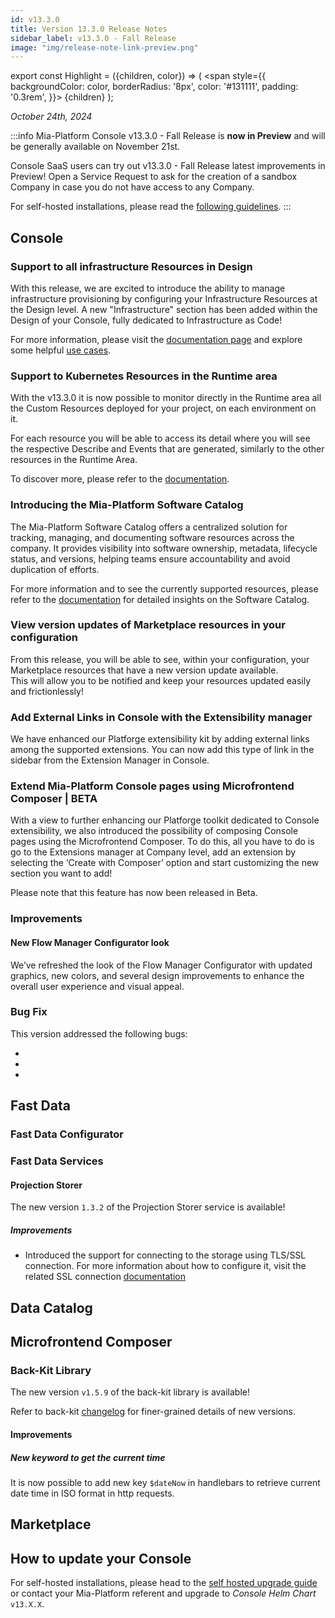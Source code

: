 ```yaml
---
id: v13.3.0
title: Version 13.3.0 Release Notes
sidebar_label: v13.3.0 - Fall Release
image: "img/release-note-link-preview.png"
---
```


export const Highlight = ({children, color}) => (
  <span
    style={{
      backgroundColor: color,
      borderRadius: '8px',
      color: '#131111',
      padding: '0.3rem',
    }}>
    {children}
  </span>
);

_October 24th, 2024_

:::info
Mia-Platform Console v13.3.0 - Fall Release is **now in Preview** and will be generally available on November 21st.

Console SaaS users can try out v13.3.0 - Fall Release latest improvements in Preview! Open a Service Request to ask for the creation of a sandbox Company in case you do not have access to any Company.

For self-hosted installations, please read the [following guidelines](#how-to-update-your-console).
:::

## Console

### Support to all infrastructure Resources in Design

With this release, we are excited to introduce the ability to manage infrastructure provisioning by configuring your Infrastructure Resources at the Design level.
A new "Infrastructure" section has been added within the Design of your Console, fully dedicated to Infrastructure as Code!

For more information, please visit the [documentation page](/console/design-your-projects/custom-resources.md) and explore some helpful [use cases](/console/design-your-projects/custom-resources/custom-resources-use-cases.md).

### Support to Kubernetes Resources in the Runtime area 

With the v13.3.0 it is now possible to monitor directly in the Runtime area all the Custom Resources deployed for your project, on each environment on it.

For each resource you will be able to access its detail where you will see the respective Describe and Events that are generated, similarly to the other resources in the Runtime Area.

To discover more, please refer to the [documentation](/console/design-your-projects/custom-resources/custom-resources.md).

### Introducing the Mia-Platform Software Catalog

The Mia-Platform Software Catalog offers a centralized solution for tracking, managing, and documenting software resources across the company. It provides visibility into software ownership, metadata, lifecycle status, and versions, helping teams ensure accountability and avoid duplication of efforts.

For more information and to see the currently supported resources, please refer to the [documentation](/software-catalog/overview.md) for detailed insights on the Software Catalog.

### View version updates of Marketplace resources in your configuration

From this release, you will be able to see, within your configuration, your Marketplace resources that have a new version update available.  
This will allow you to be notified and keep your resources updated easily and frictionlessly!

### Add External Links in Console with the Extensibility manager

We have enhanced our Platforge extensibility kit by adding external links among the supported extensions. You can now add this type of link in the sidebar from the Extension Manager in Console.

### Extend Mia-Platform Console pages using Microfrontend Composer | <Highlight color="#e5c762">BETA</Highlight>

With a view to further enhancing our Platforge toolkit dedicated to Console extensibility, we also introduced the possibility of composing Console pages using the Microfrontend Composer. 
To do this, all you have to do is go to the Extensions manager at Company level, add an extension by selecting the ‘Create with Composer’ option and start customizing the new section you want to add!


Please note that this feature has now been released in Beta.

### Improvements

#### New Flow Manager Configurator look

We’ve refreshed the look of the Flow Manager Configurator with updated graphics, new colors, and several design improvements to enhance the overall user experience and visual appeal.

### Bug Fix

This version addressed the following bugs:

* 
* 
* 

## Fast Data

### Fast Data Configurator

### Fast Data Services

#### Projection Storer

The new version `1.3.2` of the Projection Storer service is available!

##### Improvements

* Introduced the support for connecting to the storage using TLS/SSL connection. For more information about how to configure it, visit the related SSL connection [documentation](/fast_data/configuration/projection_storer.md#ssl-connection)

## Data Catalog

## Microfrontend Composer

### Back-Kit Library

The new version `v1.5.9` of the back-kit library is available!

Refer to back-kit [changelog](/microfrontend-composer/back-kit/changelog.md) for finer-grained details of new versions.

#### Improvements

##### New keyword to get the current time

It is now possible to add new key `$dateNow` in handlebars to retrieve current date time in ISO format in http requests.

## Marketplace

## How to update your Console

For self-hosted installations, please head to the [self hosted upgrade guide](/infrastructure/self-hosted/installation-chart/100_how-to-upgrade.md) or contact your Mia-Platform referent and upgrade to _Console Helm Chart_ `v13.X.X`.
